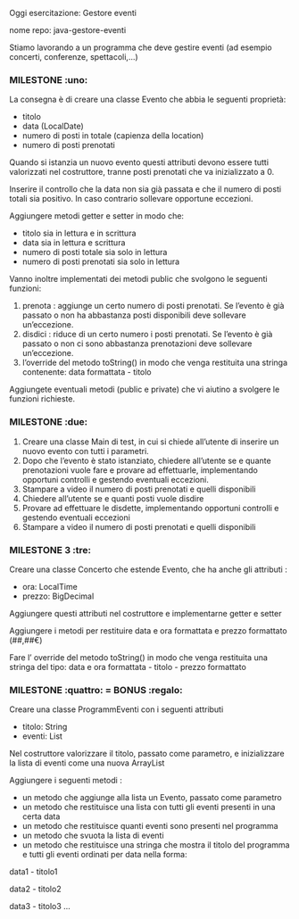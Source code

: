 Oggi esercitazione: Gestore eventi

nome repo: java-gestore-eventi

Stiamo lavorando a un programma che deve gestire eventi (ad esempio concerti, conferenze, spettacoli,...)

### MILESTONE :uno:
La consegna è di creare una classe Evento che abbia le seguenti proprietà:

* titolo
* data (LocalDate)
* numero di posti in totale (capienza della location)
* numero di posti prenotati

Quando si istanzia un nuovo evento questi attributi devono essere tutti valorizzati nel costruttore, tranne posti prenotati che va inizializzato a 0.

Inserire il controllo che la data non sia già passata e che il numero di posti totali sia positivo. In caso contrario sollevare opportune eccezioni.

Aggiungere metodi getter e setter in modo che:

* titolo sia in lettura e in scrittura
* data sia in lettura e scrittura
* numero di posti totale sia solo in lettura
* numero di posti prenotati sia solo in lettura

Vanno inoltre implementati dei metodi public che svolgono le seguenti funzioni:
1. prenota : aggiunge un certo numero di posti prenotati. Se l’evento è già passato o non ha abbastanza posti disponibili deve sollevare un’eccezione.
2. disdici : riduce di un certo numero i posti prenotati. Se l’evento è già passato o non ci sono abbastanza prenotazioni deve sollevare un’eccezione.
3. l’override del metodo toString() in modo che venga restituita una stringa contenente: data formattata - titolo
   
Aggiungete eventuali metodi (public e private) che vi aiutino a svolgere le funzioni richieste.
   
### MILESTONE :due:
1. Creare una classe Main di test, in cui si chiede all’utente di inserire un nuovo evento con tutti i parametri.
2. Dopo che l’evento è stato istanziato, chiedere all’utente se e quante prenotazioni vuole fare e provare ad effettuarle, implementando opportuni controlli e gestendo eventuali eccezioni.
3. Stampare a video il numero di posti prenotati e quelli disponibili
4. Chiedere all’utente se e quanti posti vuole disdire
5. Provare ad effettuare le disdette, implementando opportuni controlli e gestendo eventuali eccezioni
6. Stampare a video il numero di posti prenotati e quelli disponibili
   
### MILESTONE 3 :tre:

Creare una classe Concerto che estende Evento, che ha anche gli attributi :

* ora: LocalTime
* prezzo: BigDecimal

Aggiungere questi attributi nel costruttore e implementarne getter e setter

Aggiungere i metodi per restituire data e ora formattata e prezzo formattato (##,##€)

Fare l’ override del metodo toString() in modo che venga restituita una stringa del tipo: data e ora formattata - titolo - prezzo formattato

### MILESTONE :quattro: = BONUS :regalo:

Creare una classe ProgrammEventi con i seguenti attributi

* titolo: String
* eventi: List<Evento>

Nel costruttore valorizzare il titolo, passato come parametro, e inizializzare la lista di eventi come una nuova ArrayList

Aggiungere i seguenti metodi :

* un metodo che aggiunge alla lista un Evento, passato come parametro
* un metodo che restituisce una lista con tutti gli eventi presenti in una certa data
* un metodo che restituisce quanti eventi sono presenti nel programma
* un metodo che svuota la lista di eventi
* un metodo che restituisce una stringa che mostra il titolo del programma e tutti gli eventi ordinati per data nella forma:

data1 - titolo1

data2 - titolo2

data3 - titolo3 …